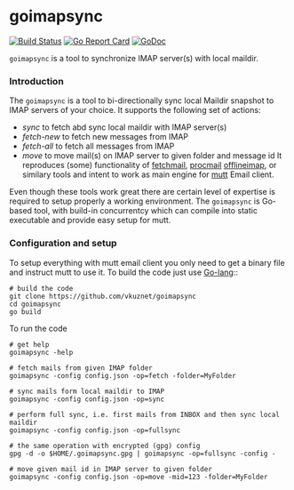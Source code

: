 goimapsync
==========

[![Build Status](https://travis-ci.org/vkuznet/goimapsync.svg?branch=master)](https://travis-ci.org/vkuznet/goimapsync)
[![Go Report Card](https://goreportcard.com/badge/github.com/vkuznet/goimapsync)](https://goreportcard.com/report/github.com/vkuznet/goimapsync)
[![GoDoc](https://godoc.org/github.com/vkuznet/goimapsync?status.svg)](https://godoc.org/github.com/vkuznet/goimapsync)

`goimapsync` is a tool to synchronize IMAP server(s) with local maildir.

### Introduction

The `goimapsync` is a tool to bi-directionally sync local Maildir snapshot to
IMAP servers of your choice. It supports the following set of actions:
- *sync*      to fetch abd sync local maildir with IMAP server(s)
- *fetch-new* to fetch new messages from IMAP
- *fetch-all* to fetch all messages from IMAP
- *move*      to move mail(s) on IMAP server to given folder and message id
It reproduces (some) functionality of
[fetchmail](https://www.fetchmail.info/),
[procmail](https://userpages.umbc.edu/~ian/procmail.html)
[offlineimap](https://github.com/OfflineIMAP/offlineimap), or
similary tools and intent to work as main engine for
[mutt](http://www.mutt.org/) Email client.

Even though these tools work great there are certain level of
expertise is required to setup properly a working environment.
The `goimapsync` is Go-based tool, with build-in concurrentcy
which can compile into static executable and provide easy
setup for mutt.

### Configuration and setup
To setup everything with mutt email client you only need to get
a binary file and instruct mutt to use it. To build the code just
use [Go-lang](https://golang.org/)::
```
# build the code
git clone https://github.com/vkuznet/goimapsync
cd goimapsync
go build
```

To run the code
```
# get help
goimapsync -help

# fetch mails from given IMAP folder
goimapsync -config config.json -op=fetch -folder=MyFolder

# sync mails form local maildir to IMAP
goimapsync -config config.json -op=sync

# perform full sync, i.e. first mails from INBOX and then sync local maildir
goimapsync -config config.json -op=fullsync

# the same operation with encrypted (gpg) config
gpg -d -o $HOME/.goimapsync.gpg | goimapsync -op=fullsync -config -

# move given mail id in IMAP server to given folder
goimapsync -config config.json -op=move -mid=123 -folder=MyFolder
```
